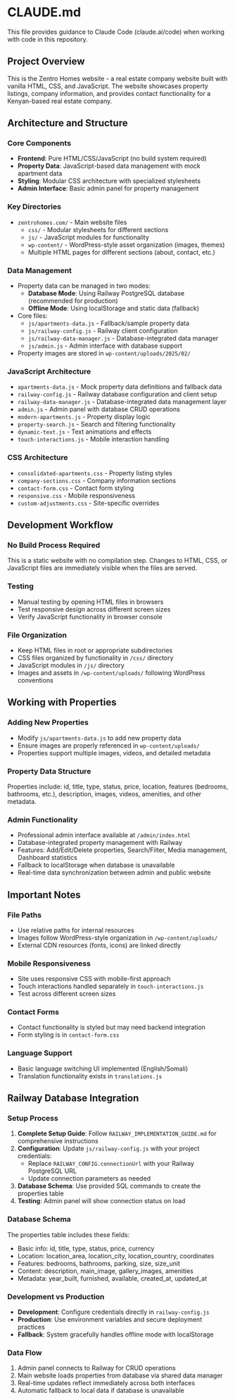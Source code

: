 # CLAUDE.md

This file provides guidance to Claude Code (claude.ai/code) when working with code in this repository.

## Project Overview

This is the Zentro Homes website - a real estate company website built with vanilla HTML, CSS, and JavaScript. The website showcases property listings, company information, and provides contact functionality for a Kenyan-based real estate company.

## Architecture and Structure

### Core Components
- **Frontend**: Pure HTML/CSS/JavaScript (no build system required)
- **Property Data**: JavaScript-based data management with mock apartment data
- **Styling**: Modular CSS architecture with specialized stylesheets
- **Admin Interface**: Basic admin panel for property management

### Key Directories
- `zentrohomes.com/` - Main website files
  - `css/` - Modular stylesheets for different sections
  - `js/` - JavaScript modules for functionality
  - `wp-content/` - WordPress-style asset organization (images, themes)
  - Multiple HTML pages for different sections (about, contact, etc.)

### Data Management
- Property data can be managed in two modes:
  - **Database Mode**: Using Railway PostgreSQL database (recommended for production)
  - **Offline Mode**: Using localStorage and static data (fallback)
- Core files:
  - `js/apartments-data.js` - Fallback/sample property data
  - `js/railway-config.js` - Railway client configuration
  - `js/railway-data-manager.js` - Database-integrated data manager  
  - `js/admin.js` - Admin interface with database support
- Property images are stored in `wp-content/uploads/2025/02/`

### JavaScript Architecture
- `apartments-data.js` - Mock property data definitions and fallback data
- `railway-config.js` - Railway database configuration and client setup
- `railway-data-manager.js` - Database-integrated data management layer
- `admin.js` - Admin panel with database CRUD operations
- `modern-apartments.js` - Property display logic
- `property-search.js` - Search and filtering functionality
- `dynamic-text.js` - Text animations and effects
- `touch-interactions.js` - Mobile interaction handling

### CSS Architecture
- `consolidated-apartments.css` - Property listing styles
- `company-sections.css` - Company information sections
- `contact-form.css` - Contact form styling
- `responsive.css` - Mobile responsiveness
- `custom-adjustments.css` - Site-specific overrides

## Development Workflow

### No Build Process Required
This is a static website with no compilation step. Changes to HTML, CSS, or JavaScript files are immediately visible when the files are served.

### Testing
- Manual testing by opening HTML files in browsers
- Test responsive design across different screen sizes
- Verify JavaScript functionality in browser console

### File Organization
- Keep HTML files in root or appropriate subdirectories
- CSS files organized by functionality in `/css/` directory
- JavaScript modules in `/js/` directory
- Images and assets in `/wp-content/uploads/` following WordPress conventions

## Working with Properties

### Adding New Properties
- Modify `js/apartments-data.js` to add new property data
- Ensure images are properly referenced in `wp-content/uploads/`
- Properties support multiple images, videos, and detailed metadata

### Property Data Structure
Properties include: id, title, type, status, price, location, features (bedrooms, bathrooms, etc.), description, images, videos, amenities, and other metadata.

### Admin Functionality
- Professional admin interface available at `/admin/index.html`
- Database-integrated property management with Railway
- Features: Add/Edit/Delete properties, Search/Filter, Media management, Dashboard statistics
- Fallback to localStorage when database is unavailable
- Real-time data synchronization between admin and public website

## Important Notes

### File Paths
- Use relative paths for internal resources
- Images follow WordPress-style organization in `/wp-content/uploads/`
- External CDN resources (fonts, icons) are linked directly

### Mobile Responsiveness
- Site uses responsive CSS with mobile-first approach
- Touch interactions handled separately in `touch-interactions.js`
- Test across different screen sizes

### Contact Forms
- Contact functionality is styled but may need backend integration
- Form styling is in `contact-form.css`

### Language Support
- Basic language switching UI implemented (English/Somali)
- Translation functionality exists in `translations.js`

## Railway Database Integration

### Setup Process
1. **Complete Setup Guide**: Follow `RAILWAY_IMPLEMENTATION_GUIDE.md` for comprehensive instructions
2. **Configuration**: Update `js/railway-config.js` with your project credentials:
   - Replace `RAILWAY_CONFIG.connectionUrl` with your Railway PostgreSQL URL
   - Update connection parameters as needed
3. **Database Schema**: Use provided SQL commands to create the properties table
4. **Testing**: Admin panel will show connection status on load

### Database Schema
The properties table includes these fields:
- Basic info: id, title, type, status, price, currency
- Location: location_area, location_city, location_country, coordinates
- Features: bedrooms, bathrooms, parking, size, size_unit
- Content: description, main_image, gallery_images, amenities
- Metadata: year_built, furnished, available, created_at, updated_at

### Development vs Production
- **Development**: Configure credentials directly in `railway-config.js`
- **Production**: Use environment variables and secure deployment practices
- **Fallback**: System gracefully handles offline mode with localStorage

### Data Flow
1. Admin panel connects to Railway for CRUD operations
2. Main website loads properties from database via shared data manager
3. Real-time updates reflect immediately across both interfaces
4. Automatic fallback to local data if database is unavailable